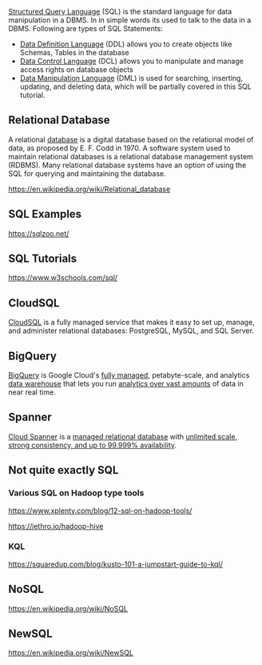 [Structured Query Language](   https://en.m.wikipedia.org/wiki/SQL ) (SQL) is the standard language for data manipulation in a DBMS. In in simple words its used to talk to the data in a DBMS. Following are types of SQL Statements:

- [Data Definition Language](https://en.wikipedia.org/wiki/Data_definition_language) (DDL) allows you to create objects like Schemas, Tables in the database
- [Data Control Language](https://en.wikipedia.org/wiki/Data_control_language) (DCL) allows you to manipulate and manage access rights on database objects
- [Data Manipulation Language](https://en.wikipedia.org/wiki/Data_manipulation_language) (DML) is used for searching, inserting, updating, and deleting data, which will be partially covered in this SQL tutorial.

## Relational Database

A relational [database](Databases) is a digital database based on the relational model of data, as proposed by E. F. Codd in 1970. A software system used to maintain relational databases is a relational database management system (RDBMS). Many relational database systems have an option of using the SQL  for querying and maintaining the database.

https://en.wikipedia.org/wiki/Relational_database

## SQL Examples

https://sqlzoo.net/

## SQL Tutorials

https://www.w3schools.com/sql/

<!--
https://www.guru99.com/sql.html

https://www.tutorialspoint.com/sql/index.htm

https://www.youtube.com/watch?v=HXV3zeQKqGY
-->

## CloudSQL

[CloudSQL](CloudSQL)  is a fully managed service that makes it easy to set up, manage, and administer relational databases: PostgreSQL, MySQL, and SQL Server.

## BigQuery

[BigQuery](BigQuery)  is Google Cloud's [fully managed](https://www.youtube.com/watch?v=kKBnFsNWwYM), petabyte-scale, and  analytics [data warehouse](https://cloud.google.com/solutions/bigquery-data-warehouse)  that lets you run [analytics over vast amounts](https://cloud.google.com/blog/topics/developers-practitioners/bigquery-explained-blog-series)  of data in near real time. 

## Spanner

[Cloud Spanner](Spanner) is a  [managed relational database](https://www.youtube.com/watch?v=IFbydfGV2lQ) with [unlimited scale, strong consistency, and up to 99.999% availability](https://www.youtube.com/watch?v=5bjYk6Hhd10). 

## Not quite exactly SQL

### Various SQL on Hadoop type tools

https://www.xplenty.com/blog/12-sql-on-hadoop-tools/

https://jethro.io/hadoop-hive

### KQL

https://squaredup.com/blog/kusto-101-a-jumpstart-guide-to-kql/

## NoSQL

https://en.wikipedia.org/wiki/NoSQL


## NewSQL

https://en.wikipedia.org/wiki/NewSQL